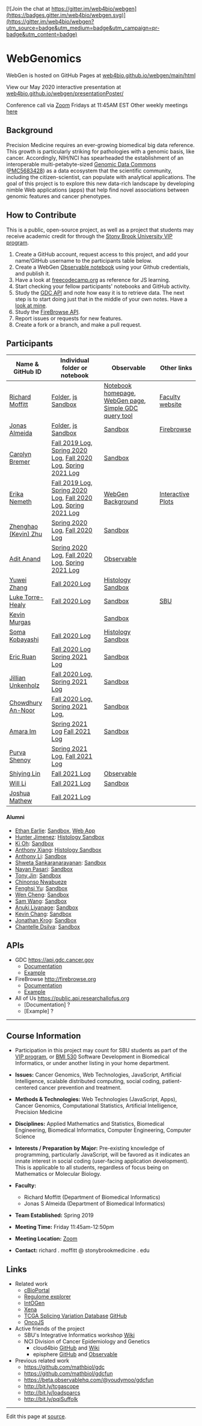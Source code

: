 [![Join the chat at https://gitter.im/web4bio/webgen](https://badges.gitter.im/web4bio/webgen.svg)](https://gitter.im/web4bio/webgen?utm_source=badge&utm_medium=badge&utm_campaign=pr-badge&utm_content=badge)

# WebGenomics

WebGen is hosted on GitHub Pages at [web4bio.github.io/webgen/main/html](https://web4bio.github.io/webgen/main/html)

View our May 2020 interactive presentation at [web4bio.github.io/webgen/presentationPoster/](https://web4bio.github.io/webgen/presentationPoster/)

Conference call via [Zoom](https://sbubmi.page.link/vip) Fridays at 11:45AM EST
Other weekly meetings [here](https://www.when2meet.com/?12629008-XMsjv)

## Background

Precision Medicine requires an ever-growing biomedical big data reference. This growth is particularly striking for pathologies with a genomic basis, like cancer. Accordingly, NIH/NCI has spearheaded the establishment of an interoperable multi-petabyte-sized [Genomic Data Commons](gdc.cancer.gov) ([PMC5683428](https://www.ncbi.nlm.nih.gov/pmc/articles/PMC5683428/)) as a data ecosystem that the scientific community, including the citizen-scientist, can populate with analytical applications. The goal of this project is to explore this new data-rich landscape by developing nimble Web applications (apps) that help find novel associations between genomic features and cancer phenotypes.

## How to Contribute

This is a public, open-source project, as well as a project that students may receive academic credit for through the [Stony Brook University VIP program](https://www.stonybrook.edu/commcms/vertically-integrated-projects/teams/_team_page/team_page.php?team=WebGen%20(Web%20Genomics)).

1. Create a GitHub account, request access to this project, and add your name/GitHub username to the participants table below.
2. Create a WebGen [Observable notebook](https://beta.observablehq.com) using your Github credentials, and publish it.
3. Have a look at [freecodecamp.org](https://www.freecodecamp.org) as reference for JS learning.
4. Start checking your fellow participants' notebooks and GitHub activity.
5. Study the [GDC API](https://docs.gdc.cancer.gov/API/Users_Guide/Getting_Started/) and note how easy it is to retrieve data. The next step is to start doing just that in the middle of your own notes. Have a [look at mine](https://beta.observablehq.com/@jonasalmeida/webgen).
6. Study the [FireBrowse API](http://firebrowse.org).
7. Report issues or requests for new features.
8. Create a fork or a branch, and make a pull request.

## Participants

| Name & GitHub ID  | Individual folder or notebook | Observable | Other links|
| --- | --- | --- | --- |
| [Richard Moffitt](https://github.com/rmoffitt) | [Folder](/archive/richard/), [js Sandbox](/archive/richard/richard.html) | [Notebook homepage](https://observablehq.com/@rmoffitt?tab=notebooks), [WebGen page](https://observablehq.com/@rmoffitt/webgen), [Simple GDC query tool](https://observablehq.com/@rmoffitt/tcgaplots) | [Faculty website](https://bmi.stonybrookmedicine.edu/people/moffitt_richard) |
| [Jonas Almeida](http://www.github.com/jonasalmeida) | [Folder](https://github.com/web4bio/webgen/tree/master/archive/jonas), [js Sandbox](https://web4bio.github.io/webgen/archive/jonas/) | [Sandbox](https://beta.observablehq.com/@jonasalmeida/webgen)    | [Firebrowse](https://github.com/episphere/firebrowse) |
| [Carolyn Bremer](http://www.github.com/cgbrem) | [Fall 2019 Log](https://docs.google.com/document/d/1z0pNNcCbAV8Sb0JKBMMoaw0-78mEdBKtLWa6WKW4ijk/edit), [Spring 2020 Log](https://docs.google.com/document/d/1l8UgEMjIHbWd9m8RNZy4ZXpysO4Gtk0Kf0olnhbPtXc/edit), [Fall 2020 Log](https://docs.google.com/document/d/1edAH_tN2WeVNjC3mCg7IkX6jSyO3aI1f7iU3Gv-LSeA/edit?usp=sharing), [Spring 2021 Log](https://docs.google.com/document/d/1L6ftHoj4R18iJfqCTJRlqUCQMmHICYqdOtm2SskLXxY/edit?usp=sharing) |[Sandbox](https://observablehq.com/@cgbrem/web-gen-fall-19) |   |
| [Erika Nemeth](http://www.github.com/enemeth19) | [Fall 2019 Log](https://docs.google.com/document/d/1yCoHM8SleFvwsuQzfcO19oCWE36EUJ482bX38X8a7xY/edit?usp=sharing), [Spring 2020 Log](https://docs.google.com/document/d/11f0B8j0gTE6leyFeDKHd6onu2LOnVyqPDmGc-vt5d_c/edit?usp=sharing), [Fall 2020 Log](https://docs.google.com/document/d/18d5oB-Uft5nBskVxnZuEcaXHDPE291y2PBzQtcPZXVo/edit?usp=sharing), [Spring 2021 Log](https://docs.google.com/document/d/1aWkkX9PEcEZWaK37F5n0_LABoo1JIj8OS-mkj4k5Ras/edit?usp=sharing) | [WebGen Background](https://observablehq.com/@enemeth19/webgen) | [Interactive Plots](https://episphere.github.io/mortalitytracker/board/) |
| [Zhenghao (Kevin) Zhu](https://github.com/ZhenghaoZhu) | [Spring 2020 Log](https://docs.google.com/document/d/1x_UYj9iuYBXwfJBVzOtyGaZJc6LOymu_gvBZ-CIJt2U/edit?usp=sharing), [Fall 2020 Log](https://docs.google.com/document/d/1HMWPe9dYiMrsONfoxObnglpwDLDVDa-Hu2AnJ0bcJmE/edit?usp=sharing) | [Sandbox](https://observablehq.com/@zhenghaozhu/webgen) |   |
| [Adit Anand](https://github.com/19aanand) | [Spring 2020 Log](https://docs.google.com/document/d/1K6yBJq7C4XOlkl4Hm5smnPiY-lj_lJ2miwV6pRl-KEU/edit?usp=sharing), [Fall 2020 Log](https://docs.google.com/document/d/1g1pkQcqoDTa40BUXveAWDokW_1Q-spkC_0n6xB5vTO8/edit), [Spring 2021 Log](https://docs.google.com/document/d/1UBOF3QSd02kix0n5uzxW3Eqs1lzMZXHmorj1T8GJ8Cw/edit?usp=sharing) | [Observable](https://observablehq.com/@19aanand) |   |
| [Yuwei Zhang](https://github.com/Yuw-zhang) | [Fall 2020 Log](https://docs.google.com/document/d/1INk8iqLC-mqNpSYvK5mgmly7jMlk3Mwc3l4ylU-H-SU/edit?usp=sharing) |[Histology Sandbox](https://observablehq.com/@yuw-zhang/webgen) | | 
| [Luke Torre-Healy](https://github.com/lthealy) | [Fall 2020 Log](https://docs.google.com/document/d/14CbEL9a69vw59s9eNWlebVGBgKQDJclhiaY-yZLjRyU/edit?usp=sharing)| [Sandbox](https://observablehq.com/@lthealy/webgen-doc)| [SBU](https://renaissance.stonybrookmedicine.edu/mstp/people/Torre-Healy) |
| [Kevin Murgas](https://github.com/kevin-murgas) | | [Sandbox](https://observablehq.com/@kevin-murgas/webgen) | |
| [Soma Kobayashi](https://github.com/skobayashi0417) | [Fall 2020 Log](https://docs.google.com/document/d/14oeMCzMhF3AISCIlZo9wm0hmrjTOgVGnp8jB4ZF-lS8/edit?usp=sharing) | [Histology Sandbox](https://observablehq.com/@skobayashi0417/test) | |
| [Eric Ruan](https://github.com/ericr491) | [Fall 2020 Log](https://docs.google.com/document/d/1RldOmYmN9yAjB2dhHcvPQdRe_WidyJhlccK51Nb8tL8/edit?usp=sharing) [Spring 2021 Log](https://docs.google.com/document/d/1E57BM8ln0ewCxISpZ9LQnRqD4SuqdmNj42SgI5eLKD4/edit?usp=sharing) | [Sandbox](https://observablehq.com/@ericr491/webgen) | |
| [Jillian Unkenholz](https://github.com/jillianunk32)  | [Fall 2020 Log](https://docs.google.com/document/d/1c1T6mJisOjjH_uQheGSuq5BtZTJ1u-04OMFvhlM-PAY/edit?usp=sharing), [Spring 2021 Log](https://docs.google.com/document/d/1t9JfmrQJ7Xjy29iUG4icd3QaqzZ0-LQQeVNzT-IzbxI/edit?usp=sharing)|[Sandbox](https://observablehq.com/@jillianunk32/webgen) | |
| [Chowdhury An-Noor](https://github.com/chowdhuryannoor) |[Fall 2020 Log, ](https://docs.google.com/document/d/1LGMLUeRYprQLJjIqrcAhkt0rZmliiRqFKP8AvuWq1z0/edit?usp=sharing)[Spring 2021 Log,](https://docs.google.com/document/d/1ulA40p_Nqh7AGBdE8e7HqRGJ7oboAYh47FGu6tK0Gpc/edit?usp=sharing) |[Sandbox](https://observablehq.com/@chowdhuryannoor/webgen-chowdhury) | |
| [Amara Im](https://github.com/amaraim22) | [Spring 2021 Log](https://docs.google.com/document/d/1L9jJvpQX5DLRC43ajV3Sk4Cll0koJPJI6Uu3oediN1Y/edit?usp=sharing) [Fall 2021 Log](https://docs.google.com/document/d/19PlE5GM0VXGWPHi2ZcMEAkKjnqIVjut4E2i2n13-ghk/edit?usp=sharing) | [Sandbox](https://observablehq.com/@amaraim22/webgen) | |
| [Purva Shenoy](https://github.com/prvshenoy01) |[Spring 2021 Log,](https://docs.google.com/document/d/1vo6JgeLybK2bQZVbIQKpvwXKHdMI1QGGGrPGXOzRIrA/edit?usp=sharing) [Fall 2021 Log](https://docs.google.com/document/d/1Ku6s_Y_XVSa5IFjgfgdrf_9WD64o_77Q7NmDrRIk_FA/edit?usp=sharing)| |
| [Shiying Lin](https://github.com/20shiy) |[Fall 2021 Log](https://docs.google.com/document/d/1xkBotug4-K3Upo4yEUmWYy8Q_rqnIYvnKAIYZWFdnIE/edit?usp=sharing) |[Observable](https://observablehq.com/@20shiy/webgen-fall-2021) | |
| [Will Li](https://github.com/liwll) | [Fall 2021 Log](https://docs.google.com/document/d/1aVD6soq5g_a9s8o1ztR4pKyPgkiOnK4EhEHu-d7oBe8/edit?usp=sharing) | [Sandbox](https://observablehq.com/@liwll/webgen) | |
| [Joshua Mathew](https://github.com/jmath908) | [Fall 2021 Log](https://docs.google.com/document/d/1gBdkrxdAwOR24T8fhQzn2UaAR5ME5rdTozyNG81Amf8/edit?usp=sharing)  | |

#### Alumni
  * [Ethan Earlie](https://github.com/Ethan-Earlie): [Sandbox](https://observablehq.com/@ethan-earlie/webgen), [Web App](https://web4bio.github.io/webgen/main/) 
  * [Hunter Jimenez](https://github.com/hunterjimenezsbu): [Histology Sandbox](https://observablehq.com/@huntsmna817/webgen)
  * [Ki Oh](https://github.com/KO-BMI): [Sandbox](https://observablehq.com/@fluffyshoes/web-gen-fall-19) 
  * [Anthony Xiang](https://github.com/anthonyxiang1): [Histology Sandbox](https://observablehq.com/@axian0420/webgen-second-edition)
  * [Anthony Li](https://github.com/anthonyli22): [Sandbox](https://observablehq.com/@anthonyli22/webgen-notebook)
  * [Shweta Sankaranarayanan](https://github.com/shweta98): [Sandbox](https://observablehq.com/@shweta98/webgen)
  * [Nayan Pasari](https://github.com/npasari): [Sandbox](https://observablehq.com/@npasari)
  * [Tony Jin](https://github.com/t5n): [Sandbox](https://beta.observablehq.com/@t5n)
  * [Chinonso Nwabueze](http://www.github.com/conwabueze)
  * [Fenghsi Yu](http://www.github.com/fenghsi): [Sandbox](https://observablehq.com/@fenghsi/webgen/2)
  * [Wen Cheng](http://www.github.com/wencheng921): [Sandbox](https://beta.observablehq.com/@wencheng921/webgen)
  * [Sam Wang](http://www.github.com/SuperZam): [Sandbox](https://observablehq.com/@superzam/web-genomics/5)
  * [Anuki Liyanage](https://github.com/ANUKI11): [Sandbox](https://observablehq.com/@anuki11/webgen/2)
  * [Kevin Chang](https://github.com/Xnonx14): [Sandbox](https://beta.observablehq.com/@xnonx14/kevin-changs-notebook)
  * [Jonathan Krog](https://github.com/Jonathan-Krog): [Sandbox](https://beta.observablehq.com/@jonathan-krog/webgen-fall-2019)
  * [Chantelle Dsilva](http://www.github.com/chantelle-dsilva): [Sandbox](https://beta.observablehq.com/@chantelle-dsilva/webgen)

## APIs
* GDC https://api.gdc.cancer.gov
  * [Documentation](https://docs.gdc.cancer.gov/API/Users_Guide/Getting_Started/#api-endpoints)
  * [Example](https://api.gdc.cancer.gov/projects?fields=disease_type&size=2)
* FireBrowse http://firebrowse.org
  * [Documentation](http://firebrowse.org/api-docs/)
  * [Example](http://firebrowse.org/api/v1/Samples/mRNASeq?format=json&gene=GATA6&cohort=PAAD&page=1&page_size=2&sort_by=tcga_participant_barcode)
* All of Us https://public.api.researchallofus.org
  * [Documentation] ?
  * [Example] ?
____

## Course Information
- Participation in this project may count for SBU students as part of the [VIP program](https://www.stonybrook.edu/commcms/vertically-integrated-projects/prospective_students/how_credits_count), or [BMI 530](https://bmi.stonybrookmedicine.edu/courses) Software Development in Biomedical Informatics, or under another listing in your home department.

- **Issues:** Cancer Genomics, Web Technologies, JavaScript, Artificial Intelligence, scalable distributed computing, social coding, patient-centered cancer prevention and treatment.

- **Methods & Technologies:** Web Technologies (JavaScript, Apps), Cancer Genomics, Computational Statistics, Artificial Intelligence, Precision Medicine

- **Disciplines:** Applied Mathematics and Statistics, Biomedical Engineering, Biomedical Informatics, Computer Engineering, Computer Science

- **Interests / Preparation by Major:** Pre-existing knowledge of programming, particularly JavaScript, will be favored as it indicates an innate interest in social coding (user-facing application development). This is applicable to all students, regardless of focus being on Mathematics or Molecular Biology.

- **Faculty:**
  - Richard Moffitt (Department of Biomedical Informatics)
  - Jonas S Almeida (Department of Biomedical Informatics)

- **Team Established:** Spring 2019

- **Meeting Time:** Friday 11:45am-12:50pm

- **Meeting Location:** [Zoom](https://sbubmi.page.link/vip)

- **Contact:** richard . moffitt @ stonybrookmedicine . edu

## Links
* Related work
  * [cBioPortal](https://www.cbioportal.org/)
  * [Regulome explorer](http://explorer.cancerregulome.org/)
  * [IntOGen](www.intogen.org/)
  * [Xena](genome-cancer.ucsc.edu)
  * [TCGA Splicing Variation Database](http://tsvdb.com/) [GitHub](https://github.com/wenjie1991/TSVdb)
  * [OncoJS](https://github.com/oncojs)
* Active friends of the project
  * SBU's Integrative Informatics workshop [Wiki](https://sites.google.com/mathbiol.org/integrativeinformatics/home)
  * NCI Division of Cancer Epidemiology and Genetics
    * cloud4bio [GitHub](https://github.com/cloud4bio/cloud4bio.github.com) and [Wiki](https://sites.google.com/mathbiol.org/cloud4bio/home)
    * episphere [GitHub](https://github.com/episphere) and [Observable](https://observablehq.com/@episphere)
* Previous related work
  * https://github.com/mathbiol/gdc
  * https://github.com/mathbiol/gdcfun
  * https://beta.observablehq.com/@youdymoo/gdcfun
  * http://bit.ly/tcgascope
  * http://bit.ly/loadsparcs
  * http://bit.ly/pqiSuffolk


____

Edit this page at [source](https://github.com/web4bio/webgen/blob/master/README.md).
